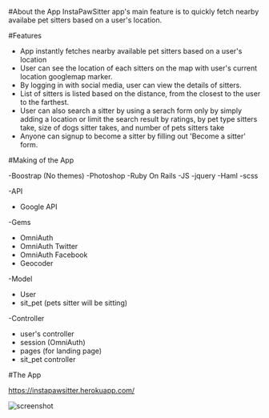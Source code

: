 
#About the App
InstaPawSitter app's main feature is to quickly fetch nearby availabe pet sitters based on a user's location.

#Features
- App instantly fetches nearby available pet sitters based on a user's location
- User can see the location of each sitters on the map with user's current location googlemap marker.
- By logging in with social media, user can view the details of sitters.
- List of sitters is listed based on the distance, from the closest to the user to the farthest.
- User can also search a sitter by using a serach form only by simply adding a location or limit the search result by ratings,   by pet type sitters take, size of dogs sitter takes, and number of pets sitters take
- Anyone can signup to become a sitter by filling out 'Become a sitter' form.

#Making of the App

-Boostrap (No themes)
-Photoshop
-Ruby On Rails
-JS
-jquery
-Haml
-scss

-API
  - Google API

-Gems  
  - OmniAuth
  - OmniAuth Twitter
  - OmniAuth Facebook
  - Geocoder 

-Model
  - User
  - sit_pet (pets sitter will be sitting)
 
-Controller
  - user's controller
  - session (OmniAuth)
  - pages (for landing page)
  - sit_pet controller 
  
 #The App
 
 https://instapawsitter.herokuapp.com/

![screenshot](https://github.com/dubistdu/instaPetSitter/blob/master/doc/instapawsitter.gif)
